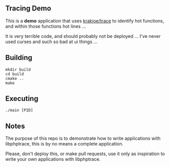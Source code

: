 Tracing Demo
------------

This is a **demo** application that uses [krakjoe/trace](https://github.com/krakjoe/trace) to identify hot functions, and within those functions hot lines ...

It is very terrible code, and should probably not be deployed ... I've never used curses and such so bad at ui things ...

Building
--------

    mkdir build
    cd build
    cmake ..
    make

Executing
---------

    ./main [PID]
    
Notes
-----

The purpose of this repo is to demonstrate how to write applications with libphptrace, this is by no means a complete application.

Please, don't deploy this, or make pull requests, use it only as inspiration to write your own applications with libphptrace.
